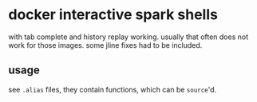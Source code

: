 # docker interactive spark shells

with tab complete and history replay working. usually that often does not work for those images. some jline fixes had to be included.

## usage

see `.alias` files, they contain functions, which can be `source`'d.

